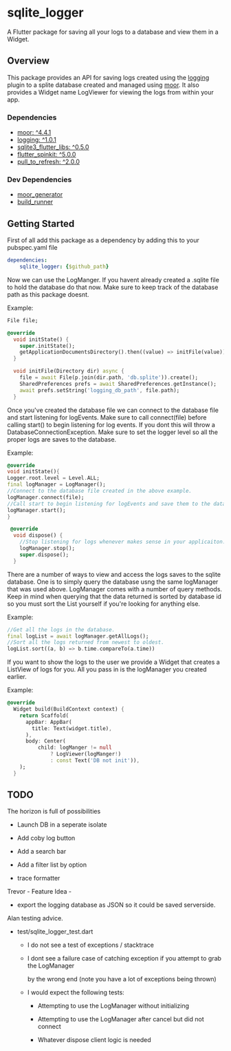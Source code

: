 # sqlite_logger

A Flutter package for saving all your logs to a database and view them in a Widget.

## Overview

This package provides an API for saving logs created using the [logging](https://pub.dev/packages/logging) plugin
to a splite database created and managed using [moor](https://pub.dev/packages/moor). It 
also provides a Widget name LogViewer for viewing the logs from within your app.

### Dependencies 

* [moor: ^4.4.1](https://pub.dev/packages/moor)
* [logging: ^1.0.1](https://pub.dev/packages/logging)
* [sqlite3_flutter_libs: ^0.5.0](https://pub.dev/packages/sqlite3_flutter_libs)
* [flutter_spinkit: ^5.0.0](https://pub.dev/packages/flutter_spinkit)
* [pull_to_refresh: ^2.0.0](https://pub.dev/packages/pull_to_refresh)

### Dev Dependencies 

* [moor_generator](https://pub.dev/packages/moor_generator)
* [build_runner](https://pub.dev/packages/build_runner)


## Getting Started

First of all add this package as a dependency by adding this to your pubspec.yaml file

```yaml
dependencies:
    sqlite_logger: {$github_path}
```

Now we can use the LogManger. If you havent already created a .sqlite file to hold the 
database do that now. Make sure to keep track of the database path as this package doesnt.

Example:

```dart
File file;

@override
  void initState() {
    super.initState();
    getApplicationDocumentsDirectory().then((value) => initFile(value));
  }

  void initFile(Directory dir) async {
    file = await File(p.join(dir.path, 'db.splite')).create();
    SharedPreferences prefs = await SharedPreferences.getInstance();
    await prefs.setString('logging_db_path', file.path);
  }
```

Once you've created the database file we can connect to the database file and start
listening for logEvents. Make sure to call connect(file) before calling start() to begin 
listening for log events. If you dont this will throw a DatabaseConnectionException.
Make sure to set the logger level so all the proper logs are saves to the database.

Example:
```dart
@override
void initState(){
Logger.root.level = Level.ALL;
final logManager = LogManager();
//Connect to the database file created in the above example.
logManager.connect(file);
//Call start to begin listening for logEvents and save them to the database.
logManager.start();
}

 @override
  void dispose() {
    //Stop listening for logs whenever makes sense in your applicaiton.
    logManager.stop();
    super.dispose();
  }

```

There are a number of ways to view and access the logs saves to the sqlite database. One is 
to simply query the database usng the same logManager that was used above. LogManager comes
with a number of query methods. Keep in mind when querying that the data returned is sorted 
by database id so you must sort the List yourself if you're looking for anything else.

Example:

```dart
//Get all the logs in the database.
final logList = await logManager.getAllLogs();
//Sort all the logs returned from newest to oldest.
logList.sort((a, b) => b.time.compareTo(a.time))
```

If you want to show the logs to the user we provide a Widget that creates a ListView of logs
for you. All you pass in is the logManager you created earlier.

Example:

```dart
@override
  Widget build(BuildContext context) {
    return Scaffold(
      appBar: AppBar(
        title: Text(widget.title),
      ),
      body: Center(
          child: logManger != null
              ? LogViewer(logManger!)
              : const Text('DB not init')),
    );
  }
```

## TODO 
 The horizon is full of possibilities 

- Launch DB in a seperate isolate

- Add coby log button 
- Add a search bar
- Add a filter list by option
- trace formatter

Trevor - Feature Idea - 
- export the logging database as JSON so it could be saved serverside.

Alan testing advice.

  - test/sqlite_logger_test.dart

    - I do not see a test of exceptions / stacktrace

    - I dont see a failure case of catching exception if you attempt to grab the LogManager

      by the wrong end (note you have a lot of exceptions being thrown)

    - I would expect the following tests:

      - Attempting to use the LogManager without initializing

      - Attempting to use the LogManager after cancel but did not connect

      - Whatever dispose client logic is needed
